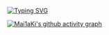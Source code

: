 [![Typing SVG](https://readme-typing-svg.demolab.com?font=Fira+Code&size=35&pause=1000&color=04F706&background=0DFF0F00&center=true&vCenter=true&random=true&width=435&lines=Hello%2C+%E4%BD%A0%E5%A5%BD)](https://git.io/typing-svg)

[![Mai1aKi's github activity graph](https://github-readme-activity-graph.vercel.app/graph?username=Mai1aKi&theme=github-compact)](https://github.com/Mai1aKi/github-readme-activity-graph)
